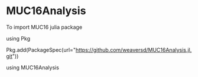 # MUC16Analysis


To import MUC16 julia package


using Pkg

Pkg.add(PackageSpec(url="https://github.com/weaversd/MUC16Analysis.jl.git"))

using MUC16Analysis
